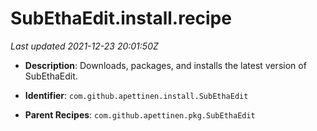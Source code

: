 # SubEthaEdit.install.recipe

_Last updated 2021-12-23 20:01:50Z_

- **Description**: Downloads, packages, and installs the latest version of SubEthaEdit.

- **Identifier**: `com.github.apettinen.install.SubEthaEdit`

- **Parent Recipes**: `com.github.apettinen.pkg.SubEthaEdit`
